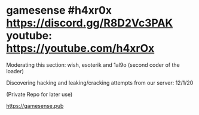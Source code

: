# gamesense #h4xr0x https://discord.gg/R8D2Vc3PAK  youtube: https://youtube.com/h4xrOx 
Moderating this section: wish, esoterik and 1al9o (second coder of the loader) 

Discovering hacking and leaking/cracking attempts from our server: 12/1/20

(Private Repo for later use)

https://gamesense.pub
